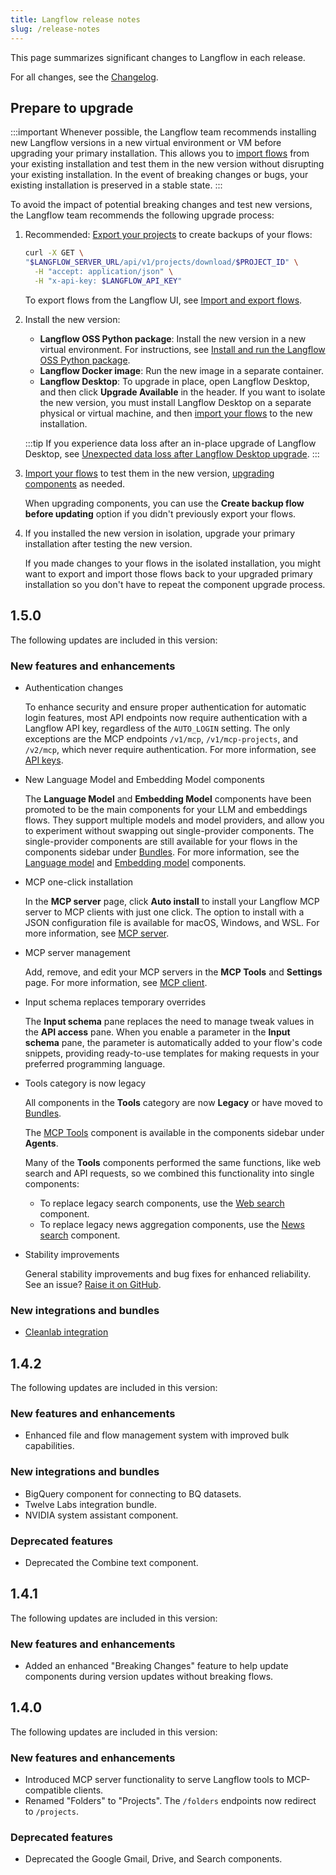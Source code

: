 ```yaml
---
title: Langflow release notes
slug: /release-notes
---
```


This page summarizes significant changes to Langflow in each release.

For all changes, see the [Changelog](https://github.com/langflow-ai/langflow/releases/latest).

## Prepare to upgrade

:::important
Whenever possible, the Langflow team recommends installing new Langflow versions in a new virtual environment or VM before upgrading your primary installation.
This allows you to [import flows](/concepts-flows-import#import-a-flow) from your existing installation and test them in the new version without disrupting your existing installation.
In the event of breaking changes or bugs, your existing installation is preserved in a stable state.
:::

To avoid the impact of potential breaking changes and test new versions, the Langflow team recommends the following upgrade process:

1. Recommended: [Export your projects](/api-projects#export-a-project) to create backups of your flows:

    ```bash
    curl -X GET \
    "$LANGFLOW_SERVER_URL/api/v1/projects/download/$PROJECT_ID" \
      -H "accept: application/json" \
      -H "x-api-key: $LANGFLOW_API_KEY"
    ```

   To export flows from the Langflow UI, see [Import and export flows](/concepts-flows-import).

2. Install the new version:

   * **Langflow OSS Python package**: Install the new version in a new virtual environment. For instructions, see [Install and run the Langflow OSS Python package](/get-started-installation#install-and-run-the-langflow-oss-python-package).
   * **Langflow Docker image**: Run the new image in a separate container.
   * **Langflow Desktop**: To upgrade in place, open Langflow Desktop, and then click **Upgrade Available** in the header. If you want to isolate the new version, you must install Langflow Desktop on a separate physical or virtual machine, and then [import your flows](/concepts-flows-import) to the new installation.

   :::tip
   If you experience data loss after an in-place upgrade of Langflow Desktop, see [Unexpected data loss after Langflow Desktop upgrade](/troubleshoot#data-loss).
   :::

3. [Import your flows](/concepts-flows-import) to test them in the new version, [upgrading components](/concepts-components#component-versions) as needed.

    When upgrading components, you can use the **Create backup flow before updating** option if you didn't previously export your flows.

4. If you installed the new version in isolation, upgrade your primary installation after testing the new version.

    If you made changes to your flows in the isolated installation, you might want to export and import those flows back to your upgraded primary installation so you don't have to repeat the component upgrade process.

## 1.5.0

The following updates are included in this version:

### New features and enhancements

- Authentication changes

    To enhance security and ensure proper authentication for automatic login features, most API endpoints now require authentication with a Langflow API key, regardless of the `AUTO_LOGIN` setting.
    The only exceptions are the MCP endpoints `/v1/mcp`, `/v1/mcp-projects`, and `/v2/mcp`, which never require authentication.
    For more information, see [API keys](/configuration-api-keys).

- New Language Model and Embedding Model components

    The **Language Model** and **Embedding Model** components have been promoted to be the main components for your LLM and embeddings flows. They support multiple models and model providers, and allow you to experiment without swapping out single-provider components.
    The single-provider components are still available for your flows in the components sidebar under [Bundles](/components-bundle-components).
    For more information, see the [Language model](/components-models) and [Embedding model](/components-embedding-models) components.

- MCP one-click installation

    In the **MCP server** page, click **Auto install** to install your Langflow MCP server to MCP clients with just one click.
    The option to install with a JSON configuration file is available for macOS, Windows, and WSL.
    For more information, see [MCP server](/mcp-server).

- MCP server management

    Add, remove, and edit your MCP servers in the **MCP Tools** and **Settings** page.
    For more information, see [MCP client](/mcp-client).

- Input schema replaces temporary overrides

    The **Input schema** pane replaces the need to manage tweak values in the **API access** pane. When you enable a parameter in the **Input schema** pane, the parameter is automatically added to your flow's code snippets, providing ready-to-use templates for making requests in your preferred programming language.

- Tools category is now legacy

    All components in the **Tools** category are now **Legacy** or have moved to [Bundles](/components-bundle-components).

    The [MCP Tools](/mcp-client) component is available in the components sidebar under **Agents**.

    Many of the **Tools** components performed the same functions, like web search and API requests, so we combined this functionality into single components:

    * To replace legacy search components, use the [Web search](/components-data#web-search) component.
    * To replace legacy news aggregation components, use the [News search](/components-data#news-search) component.

- Stability improvements

    General stability improvements and bug fixes for enhanced reliability.
    See an issue? [Raise it on GitHub](https://github.com/langflow-ai/langflow/issues).

### New integrations and bundles

- [Cleanlab integration](/integrations-cleanlab)

## 1.4.2

The following updates are included in this version:

### New features and enhancements
- Enhanced file and flow management system with improved bulk capabilities.

### New integrations and bundles
- BigQuery component for connecting to BQ datasets.
- Twelve Labs integration bundle.
- NVIDIA system assistant component.

### Deprecated features

- Deprecated the Combine text component.

## 1.4.1

The following updates are included in this version:

### New features and enhancements

- Added an enhanced "Breaking Changes" feature to help update components during version updates without breaking flows.

## 1.4.0

The following updates are included in this version:

### New features and enhancements

- Introduced MCP server functionality to serve Langflow tools to MCP-compatible clients.
- Renamed "Folders" to "Projects". The `/folders` endpoints now redirect to `/projects`.

### Deprecated features

- Deprecated the Google Gmail, Drive, and Search components.